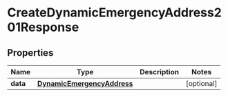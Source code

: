 

# CreateDynamicEmergencyAddress201Response


## Properties

| Name | Type | Description | Notes |
|------------ | ------------- | ------------- | -------------|
|**data** | [**DynamicEmergencyAddress**](DynamicEmergencyAddress.md) |  |  [optional] |



